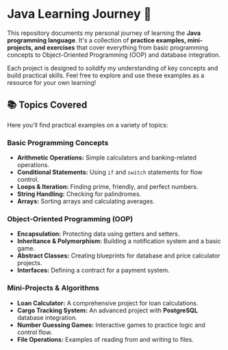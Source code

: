 

# Java Learning Journey 🚀

This repository documents my personal journey of learning the **Java programming language**. It's a collection of **practice examples, mini-projects, and exercises** that cover everything from basic programming concepts to Object-Oriented Programming (OOP) and database integration.

Each project is designed to solidify my understanding of key concepts and build practical skills. Feel free to explore and use these examples as a resource for your own learning!

## 📚 Topics Covered

Here you'll find practical examples on a variety of topics:

### Basic Programming Concepts
* **Arithmetic Operations:** Simple calculators and banking-related operations.
* **Conditional Statements:** Using `if` and `switch` statements for flow control.
* **Loops & Iteration:** Finding prime, friendly, and perfect numbers.
* **String Handling:** Checking for palindromes.
* **Arrays:** Sorting arrays and calculating averages.

### Object-Oriented Programming (OOP)
* **Encapsulation:** Protecting data using getters and setters.
* **Inheritance & Polymorphism:** Building a notification system and a basic game.
* **Abstract Classes:** Creating blueprints for database and price calculator projects.
* **Interfaces:** Defining a contract for a payment system.

### Mini-Projects & Algorithms
* **Loan Calculator:** A comprehensive project for loan calculations.
* **Cargo Tracking System:** An advanced project with **PostgreSQL** database integration.
* **Number Guessing Games:** Interactive games to practice logic and control flow.
* **File Operations:** Examples of reading from and writing to files.

